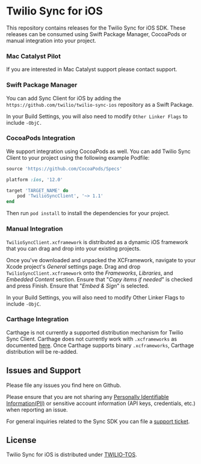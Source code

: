 # Twilio Sync for iOS

This repository contains releases for the Twilio Sync for iOS SDK. These releases can be consumed using Swift Package Manager, CocoaPods or manual integration into your project.

### Mac Catalyst Pilot

If you are interested in Mac Catalyst support please contact support.

### Swift Package Manager

You can add Sync Client for iOS by adding the `https://github.com/twilio/twilio-sync-ios` repository as a Swift Package.

In your Build Settings, you will also need to modify `Other Linker Flags` to include `-ObjC.`

### CocoaPods Integration

We support integration using CocoaPods as well. You can add Twilio Sync Client to your project using the following example Podfile:

```ruby
source 'https://github.com/CocoaPods/Specs'

platform :ios, '12.0'

target 'TARGET_NAME' do
    pod 'TwilioSyncClient', '~> 1.1'
end
```

Then run `pod install` to install the dependencies for your project.


### Manual Integration

`TwilioSyncClient.xcframework` is distributed as a dynamic iOS framework that you can drag and drop into your existing projects.

Once you've downloaded and unpacked the XCFramework, navigate to your Xcode project's _General_ settings page. Drag and drop `TwilioSyncClient.xcframework` onto the _Frameworks_, _Libraries_, and _Embedded Content_ section. Ensure that "_Copy items if needed_" is checked and press Finish. Ensure that "_Embed & Sign_" is selected.

In your Build Settings, you will also need to modify Other Linker Flags to include `-ObjC`.


### Carthage Integration

Carthage is not currently a supported distribution mechanism for Twilio Sync Client. Carthage does not currently work with `.xcframeworks` as documented [here](https://github.com/Carthage/Carthage/issues/2890). Once Carthage supports binary `.xcframeworks`, Carthage distribution will be re-added.


## Issues and Support

Please file any issues you find here on Github.

Please ensure that you are not sharing any [Personally Identifiable Information(PII)](https://www.twilio.com/docs/glossary/what-is-personally-identifiable-information-pii) or sensitive account information (API keys, credentials, etc.) when reporting an issue.

For general inquiries related to the Sync SDK you can file a [support ticket](https://support.twilio.com/hc/en-us/requests/new).

## License

Twilio Sync for iOS is distributed under [TWILIO-TOS](https://www.twilio.com/legal/tos).
